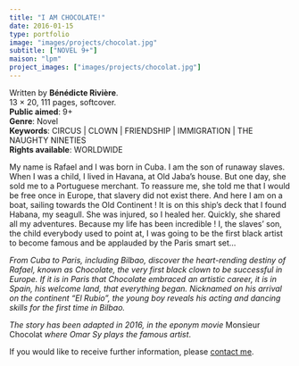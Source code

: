 ```yaml
---
title: "I AM CHOCOLATE!"
date: 2016-01-15
type: portfolio
image: "images/projects/chocolat.jpg"
subtitle: ["NOVEL 9+"]
maison: "lpm"
project_images: ["images/projects/chocolat.jpg"]
---
```


Written by **Bénédicte Rivière**.   
13 × 20, 111 pages, softcover.      
**Public aimed**: 9+   
**Genre**: Novel      
**Keywords**: CIRCUS | CLOWN | FRIENDSHIP | IMMIGRATION | THE NAUGHTY NINETIES      
**Rights available**: WORLDWIDE



My name is Rafael and I was born in Cuba. I am the son of runaway slaves. When I was a child, I lived in Havana, at Old Jaba’s house.
But one day, she sold me to a Portuguese merchant. To reassure me, she told me that I would be free once in Europe, that slavery did not exist there. And here I am on a boat, sailing towards the Old Continent !
It is on this ship’s deck that I found Habana, my seagull. She was injured, so I healed her.
Quickly, she shared all my adventures. Because my life has been incredible ! I, the slaves’ son, the child everybody used to point at, I was going to be the first black artist to become famous and be applauded by the Paris smart set…      


*From Cuba to Paris, including Bilbao, discover the heart-rending destiny of Rafael, known as Chocolate, the very first black clown to be successful in Europe. If it is in Paris that Chocolate embraced an artistic career, it is in Spain, his welcome land, that everything began. Nicknamed on his arrival on the continent “El Rubio”, the young boy reveals his acting and dancing skills for the first time in Bilbao.*


*The story has been adapted in 2016, in the eponym movie* Monsieur Chocolat *where Omar Sy plays the famous artist*.    





If you would like to receive further information, please [contact me](mailto:melanie.guillaumin.edition@gmail.com).


